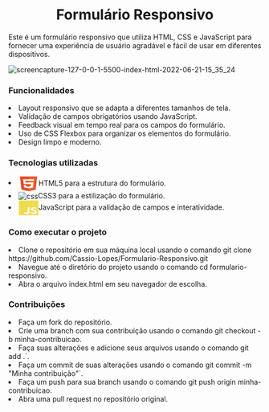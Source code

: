 <h1 align="center">Formulário Responsivo</h1>
Este é um formulário responsivo que utiliza HTML, CSS e JavaScript para fornecer uma experiência de usuário agradável e fácil de usar em diferentes dispositivos.

![screencapture-127-0-0-1-5500-index-html-2022-06-21-15_35_24](https://user-images.githubusercontent.com/86318311/174873437-874da019-d694-4b7a-8b5a-a76275c8699f.png)

### Funcionalidades
<li>Layout responsivo que se adapta a diferentes tamanhos de tela.</li>
<li>Validação de campos obrigatórios usando JavaScript.</li>
<li>Feedback visual em tempo real para os campos do formulário.</li>
<li>Uso de CSS Flexbox para organizar os elementos do formulário.</li>
<li>Design limpo e moderno.</li>

### Tecnologias utilizadas
<li><img align="center" alt="HTML" height="30" width="40" src="https://raw.githubusercontent.com/devicons/devicon/master/icons/html5/html5-original.svg">HTML5 para a estrutura do formulário.</li>
<li><img align="center" alt="css" height="40" width="40" src="https://icongr.am/devicon/css3-original-wordmark.svg?size=150&color=currentColor">CSS3 para a estilização do formulário.</li>
<li><img align="center" alt="Js" height="30" width="40" src="https://raw.githubusercontent.com/devicons/devicon/master/icons/javascript/javascript-plain.svg">JavaScript para a validação de campos e interatividade.</li>


### Como executar o projeto
<li>Clone o repositório em sua máquina local usando o comando git clone https://github.com/Cassio-Lopes/Formulario-Responsivo.git</li>
<li>Navegue até o diretório do projeto usando o comando cd formulario-responsivo.</li>
<li>Abra o arquivo index.html em seu navegador de escolha.</li>


### Contribuições
<li>Faça um fork do repositório.</li>
<li>Crie uma branch com sua contribuição usando o comando git checkout -b minha-contribuicao.</li>
<li>Faça suas alterações e adicione seus arquivos usando o comando git add .`.</li>
<li>Faça um commit de suas alterações usando o comando git commit -m "Minha contribuição"`.</li>
<li>Faça um push para sua branch usando o comando git push origin minha-contribuicao.</li>
<li>Abra uma pull request no repositório original.</li>




